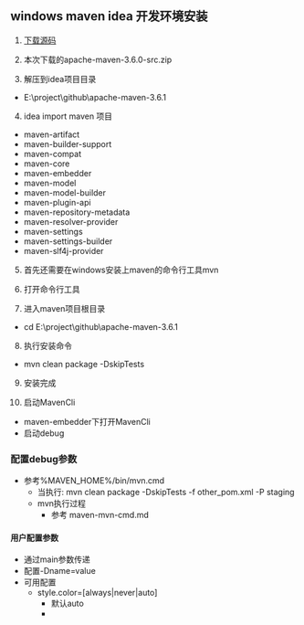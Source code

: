 ## windows maven idea 开发环境安装
 1. [下载源码](http://ftp.cuhk.edu.hk/pub/packages/apache.org/maven/maven-3/)
 
 2. 本次下载的apache-maven-3.6.0-src.zip
 
 3. 解压到idea项目目录
   + E:\project\github\apache-maven-3.6.1
   
 4. idea import maven 项目
   + maven-artifact
   + maven-builder-support
   + maven-compat
   + maven-core
   + maven-embedder
   + maven-model
   + maven-model-builder
   + maven-plugin-api
   + maven-repository-metadata
   + maven-resolver-provider
   + maven-settings
   + maven-settings-builder
   + maven-slf4j-provider
   
 5. 首先还需要在windows安装上maven的命令行工具mvn
 
 6. 打开命令行工具
 
 7. 进入maven项目根目录
   + cd E:\project\github\apache-maven-3.6.1
   
 8. 执行安装命令
   + mvn clean package -DskipTests
 9. 安装完成
 
 10. 启动MavenCli
   + maven-embedder下打开MavenCli
   + 启动debug 
 
### 配置debug参数
 * 参考%MAVEN_HOME%/bin/mvn.cmd
   + 当执行: mvn clean package -DskipTests -f other_pom.xml -P staging
   + mvn执行过程
      - 参考 maven-mvn-cmd.md
 
#### 用户配置参数
 * 通过main参数传递
 * 配置-Dname=value
 * 可用配置
   + style.color=[always|never|auto]
      - 默认auto
      - 